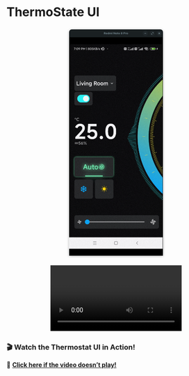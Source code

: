 # ThermoState UI

<p align="center">
  <img src="image.png" width="45%" />
</p>

<p align="center">
  <video width="60%" controls>
    <source src="https://github.com/Mhmd-SHA/ThermoState-UI/raw/master/thermo_state.mp4" type="video/mp4">
    Your browser does not support the video tag.
  </video>
</p>

### 🎬 Watch the Thermostat UI in Action!
🔗 **[Click here if the video doesn’t play!](https://github.com/Mhmd-SHA/ThermoState-UI/raw/master/thermo_state.mp4)**

